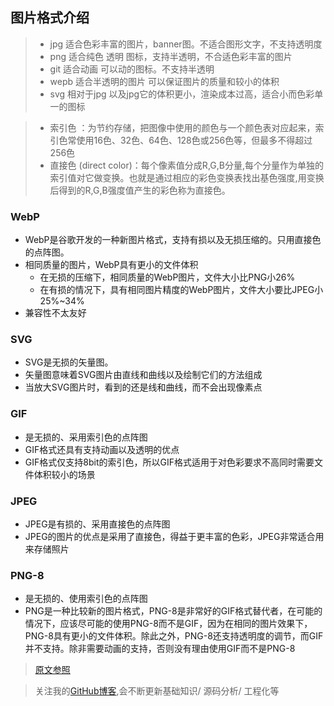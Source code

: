 ## 图片格式介绍
> - jpg 适合色彩丰富的图片，banner图。不适合图形文字，不支持透明度
> - png 适合纯色 透明 图标，支持半透明，不合适色彩丰富的图片
> - git 适合动画 可以动的图标。不支持半透明
> - wepb 适合半透明的图片 可以保证图片的质量和较小的体积
> - svg 相对于jpg 以及jpg它的体积更小，渲染成本过高，适合小而色彩单一的图标

> - 索引色 ：为节约存储，把图像中使用的颜色与一个颜色表对应起来，索引色常使用16色、32色、64色、128色或256色等，但最多不得超过256色
> - 直接色 (direct color)：每个像素值分成R,G,B分量,每个分量作为单独的索引值对它做变换。也就是通过相应的彩色变换表找出基色强度,用变换后得到的R,G,B强度值产生的彩色称为直接色。

### WebP
- WebP是谷歌开发的一种新图片格式，支持有损以及无损压缩的。只用直接色的点阵图。
- 相同质量的图片，WebP具有更小的文件体积
  - 在无损的压缩下，相同质量的WebP图片，文件大小比PNG小26%
  - 在有损的情况下，具有相同图片精度的WebP图片，文件大小要比JPEG小25%~34%
- 兼容性不太友好

### SVG
- SVG是无损的矢量图。
- 矢量图意味着SVG图片由直线和曲线以及绘制它们的方法组成
- 当放大SVG图片时，看到的还是线和曲线，而不会出现像素点

### GIF
- 是无损的、采用索引色的点阵图
- GIF格式还具有支持动画以及透明的优点
- GIF格式仅支持8bit的索引色，所以GIF格式适用于对色彩要求不高同时需要文件体积较小的场景

### JPEG
- JPEG是有损的、采用直接色的点阵图
- JPEG的图片的优点是采用了直接色，得益于更丰富的色彩，JPEG非常适合用来存储照片

### PNG-8
- 是无损的、使用索引色的点阵图
- PNG是一种比较新的图片格式，PNG-8是非常好的GIF格式替代者，在可能的情况下，应该尽可能的使用PNG-8而不是GIF，因为在相同的图片效果下，PNG-8具有更小的文件体积。除此之外，PNG-8还支持透明度的调节，而GIF并不支持。除非需要动画的支持，否则没有理由使用GIF而不是PNG-8

> [原文参照](https://juejin.cn/post/6905539198107942919#heading-17)

> 关注我的[GitHub博客](https://github.com/a572251465/my-blog),会不断更新基础知识/ 源码分析/ 工程化等